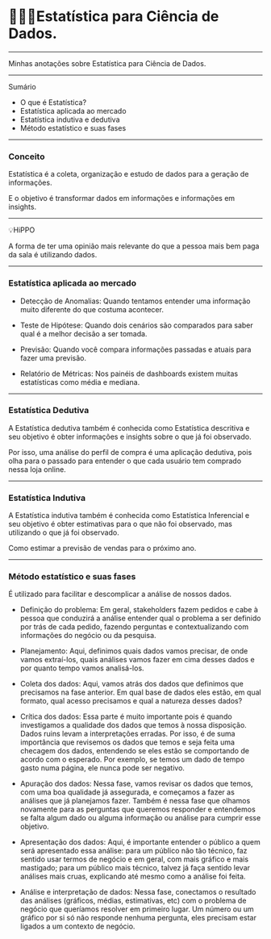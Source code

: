 # 👩‍🔬🎲Estatística para Ciência de Dados.

---

Minhas anotações sobre Estatística para Ciência de Dados.

---

Sumário

* O que é Estatística?
* Estatística aplicada ao mercado
* Estatística indutiva e dedutiva
* Método estatístico e suas fases

---

### Conceito

Estatística é a coleta, organização e estudo de dados para a geração de informações.

E o objetivo é transformar dados em informações e informações em insights.

---

💡HiPPO

A forma de ter uma opinião mais relevante do que a pessoa mais bem paga da sala é utilizando dados.

---

### Estatística aplicada ao mercado

* Detecção de Anomalias: Quando tentamos entender uma informação muito diferente do que costuma acontecer.

* Teste de Hipótese: Quando dois cenários são comparados para saber qual é a melhor decisão a ser tomada.

* Previsão: Quando você compara informações passadas e atuais para fazer uma previsão.

* Relatório de Métricas: Nos painéis de dashboards existem muitas estatísticas como média e mediana.



---

### Estatística Dedutiva

A Estatística dedutiva também é conhecida como Estatística descritiva e seu objetivo é obter informações e insights sobre o que já foi observado.

Por isso, uma análise do perfil de compra é uma aplicação dedutiva, pois olha para o passado para entender o que cada usuário tem comprado nessa loja online.

---

### Estatística Indutiva

A Estatística indutiva também é conhecida como Estatística Inferencial e seu objetivo é obter estimativas para o que não foi observado, mas utilizando o que já foi observado.

Como estimar a previsão de vendas para o próximo ano.

---

### Método estatístico e suas fases

É utilizado para facilitar e descomplicar a análise de nossos dados.

* Definição do problema: Em geral, stakeholders fazem pedidos e cabe à pessoa que conduzirá a análise entender qual o problema a ser definido por trás de cada pedido, fazendo perguntas e contextualizando com informações do negócio ou da pesquisa.

* Planejamento: Aqui, definimos quais dados vamos precisar, de onde vamos extraí-los, quais análises vamos fazer em cima desses dados e por quanto tempo vamos analisá-los.

* Coleta dos dados: Aqui, vamos atrás dos dados que definimos que precisamos na fase anterior. Em qual base de dados eles estão, em qual formato, qual acesso precisamos e qual a natureza desses dados?

* Crítica dos dados: Essa parte é muito importante pois é quando investigamos a qualidade dos dados que temos à nossa disposição. Dados ruins levam a interpretações erradas. Por isso, é de suma importância que revisemos os dados que temos e seja feita uma checagem dos dados, entendendo se eles estão se comportando de acordo com o esperado. Por exemplo, se temos um dado de tempo gasto numa página, ele nunca pode ser negativo.

* Apuração dos dados: Nessa fase, vamos revisar os dados que temos, com uma boa qualidade já assegurada, e começamos a fazer as análises que já planejamos fazer. Também é nessa fase que olhamos novamente para as perguntas que queremos responder e entendemos se falta algum dado ou alguma informação ou análise para cumprir esse objetivo.

* Apresentação dos dados: Aqui, é importante entender o público a quem será apresentado essa análise: para um público não tão técnico, faz sentido usar termos de negócio e em geral, com mais gráfico e mais mastigado; para um público mais técnico, talvez já faça sentido levar análises mais cruas, explicando até mesmo como a análise foi feita.

* Análise e interpretação de dados: Nessa fase, conectamos o resultado das análises (gráficos, médias, estimativas, etc) com o problema de negócio que queríamos resolver em primeiro lugar. Um número ou um gráfico por si só não responde nenhuma pergunta, eles precisam estar ligados a um contexto de negócio.





